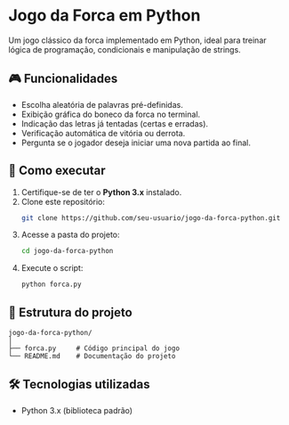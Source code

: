 # Jogo da Forca em Python

Um jogo clássico da forca implementado em Python, ideal para treinar lógica de programação, condicionais e manipulação de strings.

## 🎮 Funcionalidades
- Escolha aleatória de palavras pré-definidas.
- Exibição gráfica do boneco da forca no terminal.
- Indicação das letras já tentadas (certas e erradas).
- Verificação automática de vitória ou derrota.
- Pergunta se o jogador deseja iniciar uma nova partida ao final.

## 🚀 Como executar
1. Certifique-se de ter o **Python 3.x** instalado.
2. Clone este repositório:
   ```bash
   git clone https://github.com/seu-usuario/jogo-da-forca-python.git
   ```
3. Acesse a pasta do projeto:
   ```bash
   cd jogo-da-forca-python
   ```
4. Execute o script:
   ```bash
   python forca.py
   ```

## 📂 Estrutura do projeto
```
jogo-da-forca-python/
│
├── forca.py     # Código principal do jogo
└── README.md    # Documentação do projeto
```

## 🛠️ Tecnologias utilizadas
- Python 3.x (biblioteca padrão)